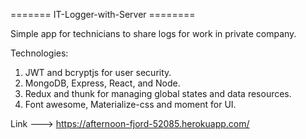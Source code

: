 ======= IT-Logger-with-Server ========

Simple app for technicians to share logs for work in private company.

Technologies:

1) JWT and bcryptjs for user security.
2) MongoDB, Express, React, and Node.
3) Redux and thunk for managing global states and data resources.
4) Font awesome, Materialize-css and moment for UI.

Link ---> https://afternoon-fjord-52085.herokuapp.com/

